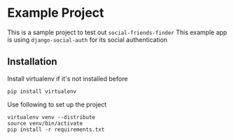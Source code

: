 Example Project
===============

This is a sample project to test out `social-friends-finder`
This example app is using `django-social-auth` for its social authentication

Installation
------------

Install virtualenv if it's not installed before

    pip install virtualenv

Use following to set up the project

    virtualenv venv --distribute
    source venv/bin/activate
    pip install -r requirements.txt
